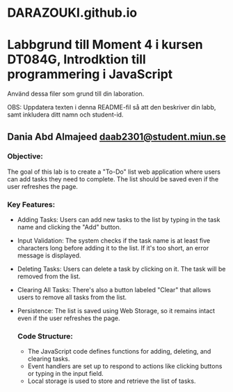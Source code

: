 # DARAZOUKI.github.io

# Labbgrund till Moment 4 i kursen DT084G, Introdktion till programmering i JavaScript
Använd dessa filer som grund till din laboration.

OBS: Uppdatera texten i denna README-fil så att den beskriver din labb, samt inkludera ditt namn och student-id.

## Dania Abd Almajeed  daab2301@student.miun.se
### Objective:
The goal of this lab is to create a "To-Do" list web application where users can add tasks they need to complete.
The list should be saved even if the user refreshes the page.
### Key Features:

* Adding Tasks: Users can add new tasks to the list by typing in the task name and clicking the "Add" button.
* Input Validation: The system checks if the task name is at least five characters long before adding it to the list. If it's too short, an error message is displayed.
* Deleting Tasks: Users can delete a task by clicking on it. The task will be removed from the list.
* Clearing All Tasks: There's also a button labeled "Clear" that allows users to remove all tasks from the list.
* Persistence: The list is saved using Web Storage, so it remains intact even if the user refreshes the page.

  
  ### Code Structure:
  
  * The JavaScript code defines functions for adding, deleting, and clearing tasks.
  * Event handlers are set up to respond to actions like clicking buttons or typing in the input field.
  * Local storage is used to store and retrieve the list of tasks.